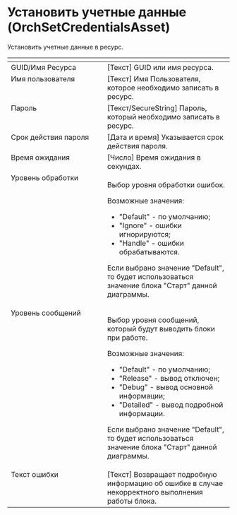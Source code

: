 # Установить учетные данные (OrchSetCredentialsAsset)

Установить учетные данные в ресурс.

<table data-header-hidden><thead><tr><th width="209.6666259765625" valign="top"></th><th width="277.5833740234375" valign="top"></th></tr></thead><tbody><tr><td valign="top">GUID/Имя Ресурса</td><td valign="top">[Текст] GUID или имя ресурса.</td></tr><tr><td valign="top">Имя пользователя</td><td valign="top">[Текст] Имя Пользователя, которое необходимо записать в ресурс.</td></tr><tr><td valign="top">Пароль</td><td valign="top">[Текст/SecureString] Пароль, который необходимо записать в ресурс.</td></tr><tr><td valign="top">Срок действия пароля</td><td valign="top">[Дата и время] Указывается срок действия пароля.</td></tr><tr><td valign="top">Время ожидания</td><td valign="top">[Число] Время ожидания в секундах.</td></tr><tr><td valign="top">Уровень обработки</td><td valign="top"><p>Выбор уровня обработки ошибок. </p><p>Возможные значения: </p><ul><li>"Default" - по умолчанию; </li><li>"Ignore" - ошибки игнорируются; </li><li>"Handle" - ошибки обрабатываются. </li></ul><p>Если выбрано значение "Default", то будет использоваться значение блока "Старт" данной диаграммы.</p></td></tr><tr><td valign="top">Уровень сообщений</td><td valign="top"><p>Выбор уровня сообщений, который будут выводить блоки при работе. </p><p>Возможные значения: </p><ul><li>"Default" - по умолчанию; </li><li>"Release" - вывод отключен; </li><li>"Debug" - вывод основной информации; </li><li>"Detailed" - вывод подробной информации. </li></ul><p>Если выбрано значение "Default", то будет использоваться значение блока "Старт" данной диаграммы.</p></td></tr><tr><td valign="top">Текст ошибки</td><td valign="top">[Текст] Возвращает подробную информацию об ошибке в случае некорректного выполнения работы блока.</td></tr></tbody></table>
